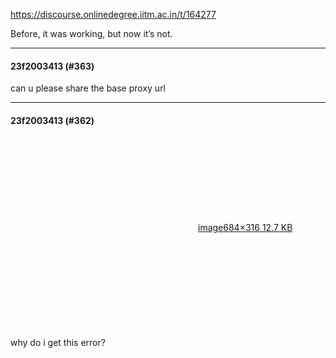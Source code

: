 https://discourse.onlinedegree.iitm.ac.in/t/164277

Before, it was working, but now it’s not.</p><hr>

<h4>23f2003413 (#363)</h4>
<p>can u please share the base proxy url</p><hr>

<h4>23f2003413 (#362)</h4>
<p><div class="lightbox-wrapper"><a class="lightbox" data-download-href="/uploads/short-url/q01Z1oXJ91KyKi8L0O0z9n1dYAQ.png?dl=1" href="https://europe1.discourse-cdn.com/flex013/uploads/iitm/original/3X/b/6/b63973070de46f577b8184dd1cdeae4449e60a64.png" rel="noopener nofollow ugc" title="image"><div class="meta"><svg aria-hidden="true" class="fa d-icon d-icon-far-image svg-icon"><use href="#far-image"></use></svg><span class="filename">image</span><span class="informations">684×316 12.7 KB</span><svg aria-hidden="true" class="fa d-icon d-icon-discourse-expand svg-icon"><use href="#discourse-expand"></use></svg></div></a></div><br/>
why do i get this error?
